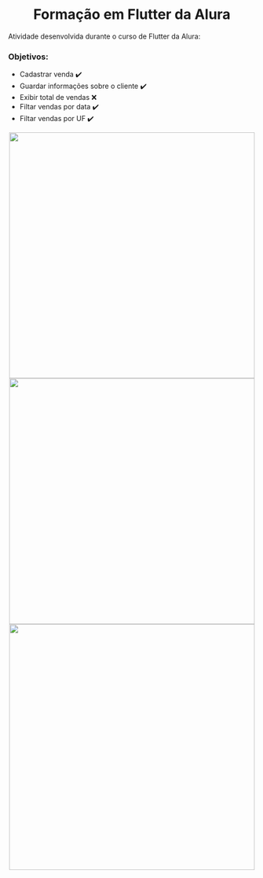 
<h1 align="center">Formação em Flutter da Alura</h1>

Atividade desenvolvida durante o curso de Flutter da Alura:

### Objetivos:
- Cadastrar venda ✔️
- Guardar informações sobre o cliente ✔️
- Exibir total de vendas ❌
- Filtar vendas por data ✔️
- Filtar vendas por UF ✔️

<div align="center">
  <img height="500" src="https://user-images.githubusercontent.com/72527935/147789200-085605e0-7dd3-4ed0-a6a9-5d23a55193b2.png" >
  <img height="500" src="https://user-images.githubusercontent.com/72527935/147789204-709bc0e8-29f0-41dc-97dd-ad1e7fcadcbe.png" >
  <img height="500" src="https://user-images.githubusercontent.com/72527935/147789208-59fc24a9-675a-40df-b48f-a980fc03df31.png" >
</div>






